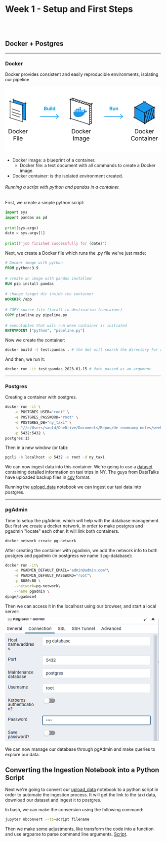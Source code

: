 

# Week 1 - Setup and First Steps

<br/><br/>
## Docker + Postgres
----------------------------

### Docker

Docker provides consistent and easily reproducible environments, isolating our pipeline.

![docker](img/docker.png)

- Docker image: a blueprint of a container.
	- Docker file: a text document with all commands to create a Docker image.
- Docker container: is the isolated environment created.


###### Running a script with python and pandas in a container.

First, we create a simple python script:
```python
import sys
import pandas as pd

print(sys.argv)
date = sys.argv[1]

print(f'job finished successfully for {date}')
```

Next, we create a Docker file which runs the .py file we've just made:
```dockerfile
# Docker image with python 
FROM python:3.9

# create an image with pandas installed 
RUN pip install pandas

# change target dir inside the container
WORKDIR /app

# COPY source file (local) to destination (container)
COPY pipeline.py pipeline.py

# executables that will run when container is initiated
ENTRYPOINT ["python", "pipeline.py"]
```

Now we create the container:
```bash
docker build -t test:pandas . # the dot will search the directory for a docker file
```

And then, we run it:
```bash
docker run -it test:pandas 2023-01-15 # date passed as an argument
```


--------
### Postgres

Creating a container with postgres.

```bash
docker run -it \
    -e POSTGRES_USER="root" \
    -e POSTGRES_PASSWORD="root" \
    -e POSTGRES_DB="ny_taxi" \
    -v "//c/Users/sauld/OneDrive/Documents/Repos/de-zoomcamp-notes/week-1/content/ny_taxi_postgres_data:/var/lib/postgresql/data" \
    -p 5432:5432 \
postgres:13
```

Then in a new window (or tab):
```bash
pgcli -h localhost -p 5432 -u root -d ny_taxi
```


We can now ingest data into this container. 
We're going to use a [dataset](https://www.nyc.gov/site/tlc/about/tlc-trip-record-data.page) containing detailed information on taxi trips in NY. The guys from DataTalks have uploaded backup files in [csv](https://github.com/DataTalksClub/nyc-tlc-data) format.

Running the [upload_data](https://github.com/saulzera/data-engineering-zoomcamp/blob/master/week-1/content/upload_data.ipynb) notebook we can ingest our taxi data into postgres.

--------------
### pgAdmin
Time to setup the pgAdmin, which will help with the database management.
But first we create a docker network, in order to make postgres and pgadmin "locate" each other. It will link both containers.

```bash
docker network create pg-network
```

After creating the container with pgadmin, we add the network info to both postgres and pgadmin (in postgress we name it pg-database):
```bash
docker run -it\
    -e PGADMIN_DEFAULT_EMAIL="admin@admin.com"\
    -e PGADMIN_DEFAULT_PASSWORD="root"\
    -p 8080:80 \
    --network=pg-network\
    --name pgadmin \
dpage/pgadmin4
```


Then we can access it in the localhost using our browser, and start a local server:

![pgadmin](img/pgadmin.png)

We can now manage our database through pgAdmin and make queries to explore our data.


## Converting the Ingestion Notebook into a Python Script

Next we're going to convert our [upload_data](https://github.com/saulzera/data-engineering-zoomcamp/blob/master/week-1/content/upload_data.ipynb) notebook to a python script in order to automate the ingestion process. It will get the link to the taxi data, download our dataset and ingest it to  postgres.

In bash, we can make the conversion using the following command:
```bash
jupyter nbconvert --to=script filename
```

Then we make some adjustments, like transform the code into a function and use argparse to parse command line arguments. [Script](https://github.com/saulzera/data-engineering-zoomcamp/blob/master/week-1/content/ingest_data.py).





















